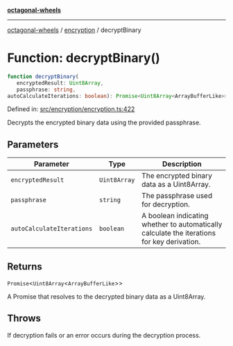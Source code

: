 [**octagonal-wheels**](../../../../README.md)

***

[octagonal-wheels](../../../../globals.md) / [encryption](../README.md) / decryptBinary

# Function: decryptBinary()

```ts
function decryptBinary(
   encryptedResult: Uint8Array, 
   passphrase: string, 
autoCalculateIterations: boolean): Promise<Uint8Array<ArrayBufferLike>>;
```

Defined in: [src/encryption/encryption.ts:422](https://github.com/vrtmrz/octagonal-wheels/blob/main/src/encryption/encryption.ts#L422)

Decrypts the encrypted binary data using the provided passphrase.

## Parameters

| Parameter | Type | Description |
| ------ | ------ | ------ |
| `encryptedResult` | `Uint8Array` | The encrypted binary data as a Uint8Array. |
| `passphrase` | `string` | The passphrase used for decryption. |
| `autoCalculateIterations` | `boolean` | A boolean indicating whether to automatically calculate the iterations for key derivation. |

## Returns

`Promise`\<`Uint8Array`\<`ArrayBufferLike`\>\>

A Promise that resolves to the decrypted binary data as a Uint8Array.

## Throws

If decryption fails or an error occurs during the decryption process.
